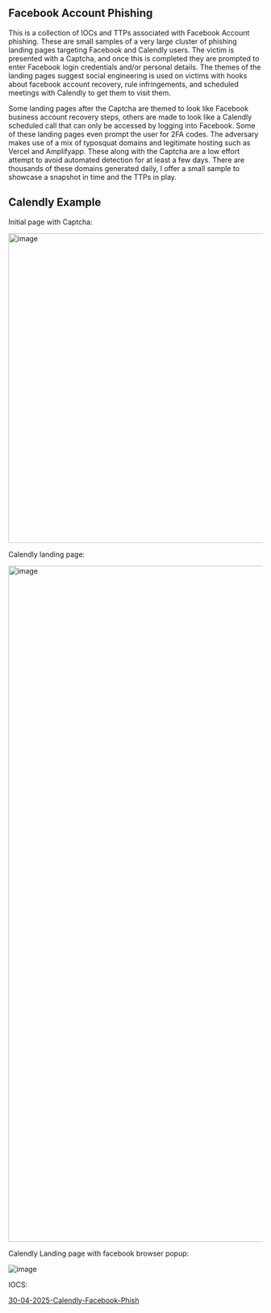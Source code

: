 ## Facebook Account Phishing ##

This is a collection of IOCs and TTPs associated with Facebook Account phishing. These are small samples of a very large cluster of phishing landing pages targeting Facebook and Calendly users. The victim is presented with a Captcha, and once this is completed they are prompted to enter Facebook login credentials and/or personal details. The themes of the landing pages suggest social engineering is used on victims with hooks about facebook account recovery, rule infringements, and scheduled meetings with Calendly to get them to visit them.

Some landing pages after the Captcha are themed to look like Facebook business account recovery steps, others are made to look like a Calendly scheduled call that can only be accessed by logging into Facebook. Some of these landing pages even prompt the user for 2FA codes. The adversary makes use of a mix of typosquat domains and legitimate hosting such as Vercel and Amplifyapp. These along with the Captcha are a low effort attempt to avoid automated detection for at least a few days. There are thousands of these domains generated daily, I offer a small sample to showcase a snapshot in time and the TTPs in play.

## Calendly Example ##

Initial page with Captcha:

<img width="614" alt="image" src="https://github.com/user-attachments/assets/86b6ea86-c6c3-4467-b10a-ded2a1e9bdd9" />

Calendly landing page:

<img width="1341" alt="image" src="https://github.com/user-attachments/assets/f91f5514-9d48-4ee9-af41-5c9adcbc1875" />

Calendly Landing page with facebook browser popup:

![image](https://github.com/user-attachments/assets/fef9c52d-a4cd-4835-a91e-cc4324546f17)

IOCS:

<a href="https://github.com/motuariki/IOCs/blob/main/Facebook%20Business%20Account%20Phishing/30-04-2025-Calendly-Facebook-Phish">30-04-2025-Calendly-Facebook-Phish</a>





